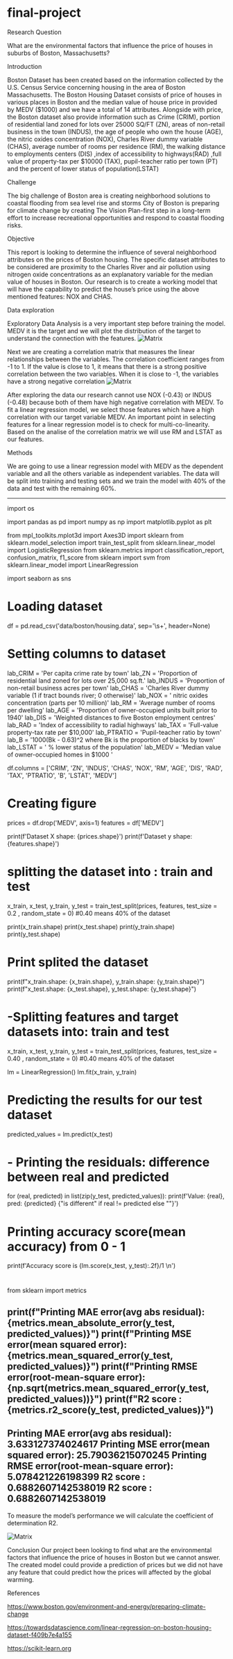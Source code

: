 # final-project

Research Question

What are the environmental factors that influence the price of houses in suburbs of Boston, Massachusetts?

Introduction

Boston Dataset has been created based on the information collected by the U.S. Census Service concerning housing in the area of Boston Massachusetts.
The Boston Housing Dataset consists of price of houses in various places in Boston and the median value of house price in provided by MEDV ($1000) and we have a total of 14 attributes.
Alongside with price, the Boston dataset also provide information such as Crime (CRIM), portion of residential land zoned for lots over 25000 SQ/FT (ZN), areas of non-retail business in the town (INDUS), the age of people who own the house (AGE), the nitric oxides concentration (NOX), Charles River dummy variable (CHAS), average number of rooms per residence (RM), the walking distance to employments centers (DIS) ,index of accessibility to highways(RAD) ,full value of property-tax per $10000 (TAX), pupil-teacher ratio per town (PT)  and the percent of lower status of population(LSTAT) 

Challenge

The big challenge of Boston area is creating neighborhood solutions to coastal flooding from sea level rise and storms
City of Boston is preparing for climate change by creating The Vision Plan-first step in a long-term effort to increase recreational opportunities and respond to coastal flooding risks.

Objective

This report is looking to determine the influence of several neighborhood attributes on the prices of Boston housing. The specific dataset attributes to be considered are proximity to the Charles River and air pollution using nitrogen oxide concentrations as an explanatory variable for the median value of houses in Boston.
Our research is to create a working model that will have the capability to predict the house’s price using the above mentioned features: NOX and CHAS.

Data exploration

Exploratory Data Analysis is a very important step before training the model. MEDV it is the target and we will plot the distribution of the target to understand the connection with the features.
![Matrix](./figures/price_distribution.png)

Next we are creating a correlation matrix that measures the linear relationships between the variables. The correlation coefficient ranges from -1 to 1. If the value is close to 1, it means that there is a strong positive correlation between the two variables. When it is close to -1, the variables have a strong negative correlation
![Matrix](./figures/correlation_matrix.png)

After exploring the data our research cannot use NOX (-0.43) or INDUS (-0.48) because both of them have high negative correlation with MEDV.
To fit a linear regression model, we select those features which have a high correlation with our target variable MEDV. 
An important point in selecting features for a linear regression model is to check for multi-co-linearity. 
Based on the analise of the correlation matrix we will use RM and LSTAT as our features. 


Methods

We are going to use a linear regression model with MEDV as the dependent variable and all the others variable as independent variables.
The data will be split into training and testing sets and we train the model with 40% of the data and test with the remaining 60%. 


------------------------------------------------------------------------------------
import os

import pandas as pd
import numpy as np
import matplotlib.pyplot as plt

from mpl_toolkits.mplot3d import Axes3D
import sklearn
from sklearn.model_selection import train_test_split
from sklearn.linear_model import LogisticRegression
from sklearn.metrics import classification_report, confusion_matrix, f1_score
from sklearn import svm
from sklearn.linear_model import LinearRegression

import seaborn as sns


# Loading dataset
df = pd.read_csv('data/boston/housing.data',
             sep='\s+',
              header=None)

# Setting columns to dataset
lab_CRIM = 'Per capita crime rate by town'
lab_ZN = 'Proportion of residential land zoned for lots over 25,000 sq.ft.'
lab_INDUS = 'Proportion of non-retail business acres per town'
lab_CHAS = 'Charles River dummy variable (1 if tract bounds river; 0 otherwise)'
lab_NOX = ' nitric oxides concentration (parts per 10 million)'
lab_RM = 'Average number of rooms per dwelling'
lab_AGE = 'Proportion of owner-occupied units built prior to 1940'
lab_DIS = 'Weighted distances to five Boston employment centres'
lab_RAD = 'Index of accessibility to radial highways'
lab_TAX = 'Full-value property-tax rate per $10,000'
lab_PTRATIO = 'Pupil-teacher ratio by town'
lab_B = '1000(Bk - 0.63)^2 where Bk is the proportion of blacks by town'
lab_LSTAT = ' % lower status of the population'
lab_MEDV = 'Median value of owner-occupied homes in $1000 '

df.columns = ['CRIM', 'ZN', 'INDUS', 'CHAS', 'NOX', 'RM', 'AGE', 'DIS', 'RAD', 'TAX', 'PTRATIO', 'B', 'LSTAT', 'MEDV']

# Creating figure

prices = df.drop('MEDV', axis=1)
features = df['MEDV']

print(f'Dataset X shape: {prices.shape}')
print(f'Dataset y shape: {features.shape}')

# splitting the dataset into : train and test

x_train, x_test, y_train, y_test = train_test_split(prices, features, test_size  = 0.2 , random_state = 0)
#0.40 means 40%  of the dataset

print(x_train.shape)
print(x_test.shape)
print(y_train.shape)
print(y_test.shape)

# Print splited the dataset

print(f"x_train.shape: {x_train.shape}, y_train.shape: {y_train.shape}")
print(f"x_test.shape: {x_test.shape}, y_test.shape: {y_test.shape}")

# -Splitting features and target datasets into: train and test

x_train, x_test, y_train, y_test = train_test_split(prices, features, test_size  = 0.40 , random_state = 0)
#0.40 means 40%  of the dataset

lm = LinearRegression()
lm.fit(x_train, y_train)

# Predicting the results for our test dataset
predicted_values = lm.predict(x_test)

#  - Printing the residuals: difference between real and predicted
for (real, predicted) in list(zip(y_test, predicted_values)):
     print(f'Value: {real}, pred: {predicted} {"is different" if real != predicted else ""}')

#  Printing accuracy score(mean accuracy) from 0 - 1
print(f'Accuracy score is {lm.score(x_test, y_test):.2f}/1 \n')
#
from sklearn import metrics

print(f"Printing MAE error(avg abs residual): {metrics.mean_absolute_error(y_test, predicted_values)}")
print(f"Printing MSE error(mean squared error): {metrics.mean_squared_error(y_test, predicted_values)}")
print(f"Printing RMSE error(root-mean-square error): {np.sqrt(metrics.mean_squared_error(y_test, predicted_values))}")
print(f"R2 score : {metrics.r2_score(y_test, predicted_values)}")
------------------------------------------------------------------------------------------------------

Printing MAE error(avg abs residual): 3.633127374024617
Printing MSE error(mean squared error): 25.79036215070245
Printing RMSE error(root-mean-square error): 5.078421226198399
R2 score : 0.6882607142538019
R2 score : 0.6882607142538019
-----------------------------------------------------------------------------------------------------
To measure the model’s performance we will calculate the coefficient of determination R2.


![Matrix](./figures/prices_pred_price.png)

Conclusion
Our project been looking to find what are the environmental factors that influence the price of houses in Boston but we cannot answer.
The created model could provide a prediction of prices but we did not have any feature that could predict how the prices will affected by the global warming.


References

https://www.boston.gov/environment-and-energy/preparing-climate-change

https://towardsdatascience.com/linear-regression-on-boston-housing-dataset-f409b7e4a155

https://scikit-learn.org

